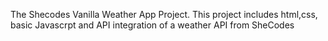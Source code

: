 The Shecodes Vanilla Weather App Project.
This project includes html,css, basic Javascrpt and API integration of a weather API from SheCodes
